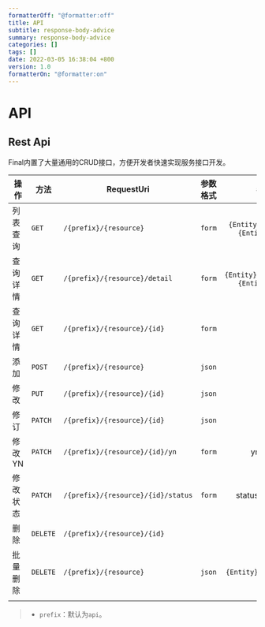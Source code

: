```yaml
---
formatterOff: "@formatter:off"
title: API
subtitle: response-body-advice 
summary: response-body-advice
categories: [] 
tags: [] 
date: 2022-03-05 16:38:04 +800 
version: 1.0
formatterOn: "@formatter:on"
---
```


# API

## Rest Api

Final内置了大量通用的CRUD接口，方便开发者快速实现服务接口开发。

| 操作   | 方法       | RequestUri                         | 参数格式   |                   参数                   |
|------|----------|------------------------------------|--------|:--------------------------------------:|
| 列表查询 | `GET`    | `/{prefix}/{resource}`             | `form` |  `{Entity}ListQuery`\|`{Entity}Query`  |
| 查询详情 | `GET`    | `/{prefix}/{resource}/detail`      | `form` | `{Entity}DetailQuery`\|`{Entity}Query` |
| 查询详情 | `GET`    | `/{prefix}/{resource}/{id}`        | `form` |                                        |
| 添加   | `POST`   | `/{prefix}/{resource}`             | `json` |                                        |
| 修改   | `PUT`    | `/{prefix}/{resource}/{id}`        | `json` |                                        |
| 修订   | `PATCH`  | `/{prefix}/{resource}/{id}`        | `json` |                                        |
| 修改YN | `PATCH`  | `/{prefix}/{resource}/{id}/yn`     | `form` |                yn=1\|0                 |
| 修改状态 | `PATCH`  | `/{prefix}/{resource}/{id}/status` | `form` |            status={status}             |
| 删除   | `DELETE` | `/{prefix}/{resource}/{id}`        |        |                                        |
| 批量删除 | `DELETE` | `/{prefix}/{resource}`             | `json` |         `{Entity}DeleteQuery`          |
|      |          |                                    |        |                                        |

> * `prefix`：默认为`api`。

